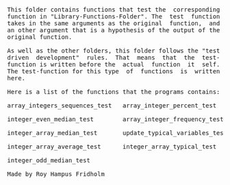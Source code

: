 
<pre>
This folder contains functions that test the  corresponding
function in "Library-Functions-Folder". The  test  function
takes in the same arguments as the original  function,  and
an other argument that is a hypothesis of the output of the
original function.

As well as the other folders, this folder follows the "test
driven  development"  rules.  That  means  that  the  test-
function is written before the  actual  function  it  self.
The test-function for this type  of  functions  is  written
here.

Here is a list of the functions that the programs contains:

array_integers_sequences_test   array_integer_percent_test

integer_even_median_test        array_integer_frequency_test

integer_array_median_test       update_typical_variables_test

integer_array_average_test      integer_array_typical_test

integer_odd_median_test

Made by Roy Hampus Fridholm
</pre>
